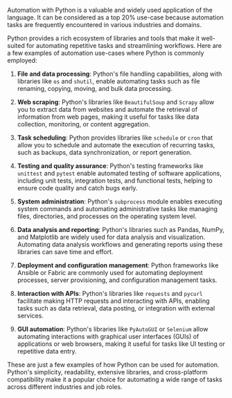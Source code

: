 Automation with Python is a valuable and widely used application of the language. It can be considered as a top 20% use-case because automation tasks are frequently encountered in various industries and domains.

Python provides a rich ecosystem of libraries and tools that make it well-suited for automating repetitive tasks and streamlining workflows. Here are a few examples of automation use-cases where Python is commonly employed:

1. **File and data processing**: Python's file handling capabilities, along with libraries like `os` and `shutil`, enable automating tasks such as file renaming, copying, moving, and bulk data processing.

2. **Web scraping**: Python's libraries like `BeautifulSoup` and `Scrapy` allow you to extract data from websites and automate the retrieval of information from web pages, making it useful for tasks like data collection, monitoring, or content aggregation.

3. **Task scheduling**: Python provides libraries like `schedule` or `cron` that allow you to schedule and automate the execution of recurring tasks, such as backups, data synchronization, or report generation.

4. **Testing and quality assurance**: Python's testing frameworks like `unittest` and `pytest` enable automated testing of software applications, including unit tests, integration tests, and functional tests, helping to ensure code quality and catch bugs early.

5. **System administration**: Python's `subprocess` module enables executing system commands and automating administrative tasks like managing files, directories, and processes on the operating system level.

6. **Data analysis and reporting**: Python's libraries such as Pandas, NumPy, and Matplotlib are widely used for data analysis and visualization. Automating data analysis workflows and generating reports using these libraries can save time and effort.

7. **Deployment and configuration management**: Python frameworks like Ansible or Fabric are commonly used for automating deployment processes, server provisioning, and configuration management tasks.

8. **Interaction with APIs**: Python's libraries like `requests` and `pycurl` facilitate making HTTP requests and interacting with APIs, enabling tasks such as data retrieval, data posting, or integration with external services.

9. **GUI automation**: Python's libraries like `PyAutoGUI` or `Selenium` allow automating interactions with graphical user interfaces (GUIs) of applications or web browsers, making it useful for tasks like UI testing or repetitive data entry.

These are just a few examples of how Python can be used for automation. Python's simplicity, readability, extensive libraries, and cross-platform compatibility make it a popular choice for automating a wide range of tasks across different industries and job roles.